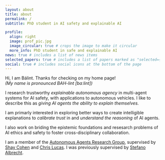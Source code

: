 ```yaml
---
layout: about
title: about
permalink: /
subtitle: PhD student in AI safety and explainable AI

profile:
  align: right
  image: prof_pic.jpg
  image_circular: true # crops the image to make it circular
  more_info: PhD student in safe and explainable AI
news: true # includes a list of news items
selected_papers: true # includes a list of papers marked as "selected={true}"
social: true # includes social icons at the bottom of the page
---
```


Hi, I am Bálint. Thanks for checking on my home page! <br/>
_(My name is pronounced BAH-lint [baːlint])_

I research trustworthy _explainable autonomous agency_ in multi-agent systems for AI safety, with applications to autonomous vehicles.
I like to describe this as _giving AI agents the ability to explain themselves._

I am primarly interested in exploring better ways to create intelligible explanations to _calibrate trust_ in and _understand the reasoning_ of AI agents.

I also work on briding the epistemic foundations and resesarch problems of AI ethics and safety to foster cross-disciplinary collaboration.

I am a member of the [Autonomous Agents Research Group](https://agents-lab.org/), supervised by [Shay Cohen](https://homepages.inf.ed.ac.uk/scohen/) and [Chris Lucas](https://homepages.inf.ed.ac.uk/clucas2/). I was previously supervised by [Stefano Albrecht](https://agents-lab.org/stefano-albrecht/).

<!-- <br />

<img src="assets/img/background.jpg" alt="View of a corrie in the Scottish Highlands" width="100%" />
_View of a corrie from Beinn Bhan near Applecross, Scotland shot by me._ -->

<br />